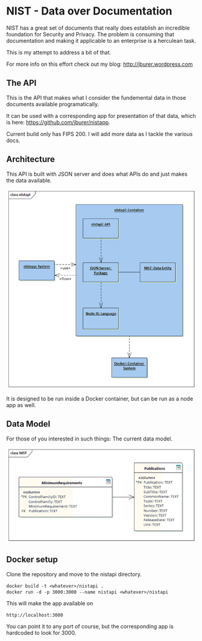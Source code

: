 # NIST - Data over Documentation

NIST has a great set of documents that really does establish an incredible foundation
for Security and Privacy. The problem is consuming that documentation and making it
applicable to an enterprise is a herculean task.

This is my attempt to address a bit of that.

For more info on this effort check out my blog: <a href="http://jburer.wordpress.com" target="_blank">http://jburer.wordpress.com</a>

## The API

This is the API that makes what I consider the fundemental data in those documents available programatically.

It can be used with a corresponding app for presentation of that data, which is here:
<a href="https://github.com/jburer/nistapp" target="_blank">https://github.com/jburer/nistapp</a>.

Current build only has FIPS 200. I will add more data as I tackle the various docs.

## Architecture

This API is built with JSON server and does what APIs do and just makes the data available.

<img src="./images/nistapi.gif" alt="nistapi">

It is designed to be run inside a Docker container, but can be run as a node app as well.

## Data Model

For those of you interested in such things: The current data model.

<img src="./images/NIST.gif" alt="NIST Data Model">

## Docker setup

Clone the repository and move to the nistapi directory.

```
docker build -t <whatever>/nistapi .
docker run -d -p 3000:3000 --name nistapi <whatever>/nistapi
```

This will make the app available on

```
http://localhost:3000
```

You can point it to any port of course, but the corresponding app is hardcoded to look for 3000.
